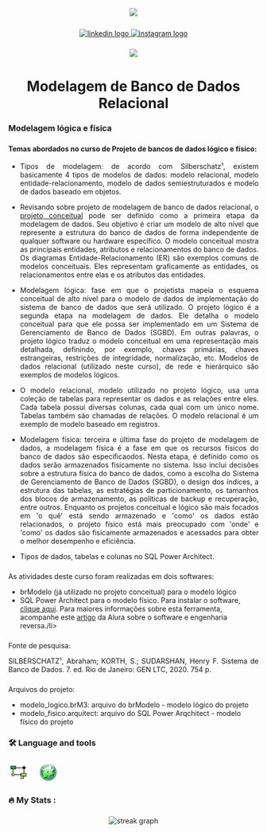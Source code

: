 <div align="center">
  <img height="150" src="https://camo.githubusercontent.com/62da68eb62b1e5f175f7d1f0191dd89a653d7908feb22d37d4a0ab07365d6791/68747470733a2f2f6d656469612e67697068792e636f6d2f6d656469612f4d3967624264396e6244724f5475314d71782f67697068792e676966"  />
</div>

###

<div align="center">
  <a href="https://www.linkedin.com/in/carlos-campanari/" target="_blank">
    <img src="https://img.shields.io/static/v1?message=LinkedIn&logo=linkedin&label=&color=0077B5&logoColor=white&labelColor=&style=for-the-badge" height="25" alt="linkedin logo"  />
  </a>
  <a href="https://www.instagram.com/campanaricarlos/" target="_blank">
    <img src="https://img.shields.io/static/v1?message=Instagram&logo=instagram&label=&color=E4405F&logoColor=white&labelColor=&style=for-the-badge" height="25" alt="instagram logo"  />
  </a>
</div>

###

<div align="center">
  <img src="https://visitor-badge.laobi.icu/badge?page_id=ccampa896.ccampa896&"  />
</div>

###

<h1 align="center">Modelagem de Banco de Dados Relacional</h1>

###

<h3 align="left">Modelagem lógica e física</h3>

###

<h4>Temas abordados no curso de Projeto de bancos de dados lógico e físico:</h4>

<ul>
  <li><p align="justify">Tipos de modelagem: de acordo com Silberschatz¹, existem basicamente 4 tipos de modelos de dados: modelo relacional, modelo entidade-relacionamento, modelo de dados semiestruturados e modelo de dados baseado em objetos.</p></li>
  <li><p align="justify">Revisando sobre projeto de modelagem de banco de dados relacional, o <a href="https://github.com/ccampa896/modelagem-conceitual" taget="_blank">projeto conceitual</a> pode ser definido como a primeira etapa da modelagem de dados. Seu objetivo é criar um modelo de alto nível que represente a estrutura do banco de dados de forma independente de qualquer software ou hardware específico. O modelo conceitual mostra as principais entidades, atributos e relacionamentos do banco de dados. Os diagramas Entidade-Relacionamento (ER) são exemplos comuns de modelos conceituais. Eles representam graficamente as entidades, os relacionamentos entre elas e os atributos das entidades.</p></li>
  <li><p align="justify">Modelagem lógica: fase em que o projetista mapeia o esquema conceitual de alto nível para o modelo de dados de implementação do sistema de banco de dados que será utilizado. O projeto lógico é a segunda etapa na modelagem de dados. Ele detalha o modelo conceitual para que ele possa ser implementado em um Sistema de Gerenciamento de Banco de Dados (SGBD). Em outras palavras, o projeto lógico traduz o modelo conceitual em uma representação mais detalhada, definindo, por exemplo, chaves primárias, chaves estrangeiras, restrições de integridade, normalização, etc. Modelos de dados relacional (utilizado neste curso), de rede e hierárquico são exemplos de modelos lógicos.</p></li>
  <li><p align="justify">O modelo relacional, modelo utilizado no projeto lógico, usa uma coleção de tabelas para representar os dados e as relações entre eles. Cada tabela possui diversas colunas, cada qual com um único nome. Tabelas também são chamadas de relações. O modelo relacional é um exemplo de modelo baseado em registros.</p></li>
  <li><p align="justify">Modelagem física: terceira e última fase do projeto de modelagem de dados, a modelagem física é a fase em que os recursos físicos do banco de dados são especificaodos. Nesta etapa, é definido como os dados serão armazenados fisicamente no sistema. Isso inclui decisões sobre a estrutura física do banco de dados, como a escolha do Sistema de Gerenciamento de Banco de Dados (SGBD), o design dos índices, a estrutura das tabelas, as estratégias de particionamento, os tamanhos dos blocos de armazenamento, as políticas de backup e recuperação, entre outros. Enquanto os projetos conceitual e lógico são mais focados em 'o quê' está sendo armazenado e 'como' os dados estão relacionados, o projeto físico está mais preocupado com 'onde' e 'como' os dados são fisicamente armazenados e acessados para obter o melhor desempenho e eficiência.</p></li>
  <li><p align="left">Tipos de dados, tabelas e colunas no SQL Power Architect.</p></li>
</ul>

###

<p align="justify">As atividades deste curso foram realizadas em dois softwares:</p>

<ul>
  <li>brModelo (já utilizado no projeto conceitual) para o modelo lógico</li>
  <li>SQL Power Architect para o modelo físico. Para instalar o software, <a href="https://bestofbi.com/architect-download/" target="_blank">clique aqui</a>. Para maiores informações sobre esta ferramenta, acompanhe este <a href="https://www.alura.com.br/artigos/engenharia-reversa-power-architect" target="_blank">artigo</a> da Alura sobre o software e engenharia reversa./li>
</ul>

###

<p>Fonte de pesquisa:</p>
<p align="justify">SILBERSCHATZ¹, Abraham; KORTH, S.; SUDARSHAN, Henry F. Sistema de Banco de Dados. 7. ed. Rio de Janeiro: GEN LTC, 2020. 754 p.</p>

###

<p>Arquivos do projeto:</p>
<ul>
  <li>modelo_logico.brM3: arquivo do brModelo - modelo lógico do projeto</li>
  <li>modelo_fisico.arquitect: arquivo do SQL Power Arqchitect - modelo físico do projeto</li>
</ul>

###

<h3 align="left">🛠 Language and tools</h3>

###

<div align="left">
  <img src="./brmodelo3.png" height="40" alt="brModelo"  />
  <img width="12" />
  <img src="./power.jpeg" height="40" alt="SQL Power Arquitect"  />
</div>

###

<h3 align="left">🔥   My Stats :</h3>

###

<div align="center">
  <img src="https://streak-stats.demolab.com?user=ccampa896&locale=en&mode=daily&theme=dark&hide_border=false&border_radius=5&order=3" height="220" alt="streak graph"  />
</div>

###
